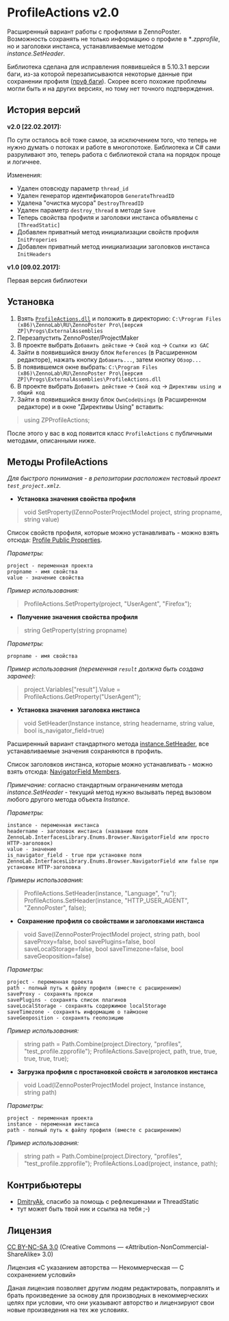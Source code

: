 ProfileActions v2.0
====================

Расширенный вариант работы с профилями в ZennoPoster. Возможность сохранять не только информацию о профиле в **.zpprofile*, но и заголовки инстанса, устанавливаемые методом *instance.SetHeader*.

Библиотека сделана для исправления появившейся в 5.10.3.1 версии баги, из-за которой перезаписываются некоторые данные при сохранении профиля ([пруф баги](http://zennolab.com/discussion/threads/bagi-v-versii-5-10-3-1.34535/page-5#post-258110)). Скорее всего похожие проблемы могли быть и на других версиях, но тому нет точного подтверждения.

История версий
--------------

**v2.0 [22.02.2017]:**

По сути осталось всё тоже самое, за исключением того, что теперь не нужно думать о потоках и работе в многопотоке.
Библиотека и C# сами разруливают это, теперь работа с библиотекой стала на порядок проще и логичнее.

Изменения:

- Удален отовсюду параметр `thread_id`
- Удален генератор идентификаторов `GenerateThreadID`
- Удалена "очистка мусора" `DestroyThreadID`
- Удален параметр `destroy_thread` в методе `Save`
- Теперь свойства профиля и заголовки инстанса объявлены с `[ThreadStatic]`
- Добавлен приватный метод инициализации свойств профиля `InitProperies`
- Добавлен приватный метод инициализации заголовков инстанса `InitHeaders`

**v1.0 [09.02.2017]:**

Первая версия библиотеки


Установка
---------

1. Взять [`ProfileActions.dll`](https://github.com/lord-alfred/ProfileActions/releases) и положить в директорию: `C:\Program Files (x86)\ZennoLab\RU\ZennoPoster Pro\[версия ZP]\Progs\ExternalAssemblies`
2. Перезапустить ZennoPoster/ProjectMaker
3. В проекте выбрать `Добавить действие` -> `Свой код` -> `Ссылки из GAC`
4. Зайти в появившийся внизу блок `References` (в Расширенном редакторе), нажать кнопку `Добавить...`, затем кнопку `Обзор...`
5. В появившемся окне выбрать: `C:\Program Files (x86)\ZennoLab\RU\ZennoPoster Pro\[версия ZP]\Progs\ExternalAssemblies\ProfileActions.dll`
6. В проекте выбрать `Добавить действие` -> `Свой код` -> `Директивы using и общий код`
7. Зайти в появившийся внизу блок `OwnCodeUsings` (в Расширенном редакторе) и в окне "Директивы Using" вставить:
> using ZPProfileActions;

 После этого у вас в код появится класс `ProfileActions` с публичными методами, описанными ниже.

Методы ProfileActions
---------------------

*Для быстрого понимания - в репозитории расположен тестовый проект `test_project.xmlz`.*

 - **Установка значения свойства профиля**

> void SetProperty(IZennoPosterProjectModel project, string propname, string value)

Список свойств профиля, которые можно устанавливать - можно взять отсюда: [Profile Public Properties](https://help.zennolab.com/en/v5/zennoposter/5.10.3/topic854.html).

*Параметры:*

	project - переменная проекта
	propname - имя свойства
	value - значение свойства

*Пример использования:*

> ProfileActions.SetProperty(project, "UserAgent", "Firefox");

 - **Получение значения свойства профиля**

> string GetProperty(string propname)

*Параметры:*

	propname - имя свойства

*Пример использования (переменная `result` должна быть создана заранее):*

> project.Variables["result"].Value = ProfileActions.GetProperty("UserAgent");

 - **Установка значения заголовка инстанса**

> void SetHeader(Instance instance, string headername, string value, bool is_navigator_field=true)

Расширенный вариант стандартного метода [instance.SetHeader](https://help.zennolab.com/en/v5/zennoposter/5.10.3/webframe.html#topic246.html), все устанавливаемые значения сохраняются в профиль.

Список заголовков инстанса, которые можно устанавливать - можно взять отсюда: [NavigatorField Members](https://help.zennolab.com/en/v5/zennoposter/5.10.3/topic630.html).

*Примечание:* согласно стандартным ограничениям метода *instance.SetHeader* - текущий метод нужно вызывать перед вызовом любого другого метода объекта *Instance*.


*Параметры:*

	instance - переменная инстанса
	headername - заголовок инстанса (название поля ZennoLab.InterfacesLibrary.Enums.Browser.NavigatorField или просто HTTP-заголовок)
	value - значение
	is_navigator_field - true при установке поля ZennoLab.InterfacesLibrary.Enums.Browser.NavigatorField или false при установке HTTP-заголовка

*Примеры использования:*

> ProfileActions.SetHeader(instance, "Language", "ru");
> ProfileActions.SetHeader(instance, "HTTP_USER_AGENT", "ZennoPoster", false);

 - **Сохранение профиля со свойствами и заголовками инстанса**

> void Save(IZennoPosterProjectModel project, string path, bool saveProxy=false, bool savePlugins=false, bool saveLocalStorage=false, bool saveTimezone=false, bool  saveGeoposition=false)

*Параметры:*

	project - переменная проекта
	path - полный путь к файлу профиля (вместе с расширением)
	saveProxy - сохранять прокси
	savePlugins - сохранять список плагинов
	saveLocalStorage - сохранять содержимое localStorage
	saveTimezone - сохранять информацию о таймзоне
	saveGeoposition - сохранять геопозицию

*Пример использования:*

> string path = Path.Combine(project.Directory, "profiles", "test_profile.zpprofile");
> ProfileActions.Save(project, path, true, true, true, true, true);

 - **Загрузка профиля с простановкой свойств и заголовков инстанса**

> void Load(IZennoPosterProjectModel project, Instance instance, string path)

*Параметры:*

	project - переменная проекта
	instance - переменная инстанса
	path - полный путь к файлу профиля (вместе с расширением)

*Пример использования:*

> string path = Path.Combine(project.Directory, "profiles", "test_profile.zpprofile");
> ProfileActions.Load(project, instance, path);

Контрибьютеры
-------------

 - [DmitryAk](http://zennolab.com/discussion/members/dmitryak.17393/), спасибо за помощь с рефлекшенами и ThreadStatic
 - тут может быть твой ник и ссылка на тебя ;-)

Лицензия
--------

[CC BY-NC-SA 3.0](https://creativecommons.org/licenses/by-nc-sa/3.0/deed.ru) (Creative Commons — «Attribution-NonCommercial-ShareAlike» 3.0)

Лицензия «С указанием авторства — Некоммерческая — С сохранением условий»

Даная лицензия позволяет другим людям редактировать, поправлять и брать произведение за основу для производных в некоммерческих целях при условии, что они указывают авторство и лицензируют свои новые произведения на тех же условиях.